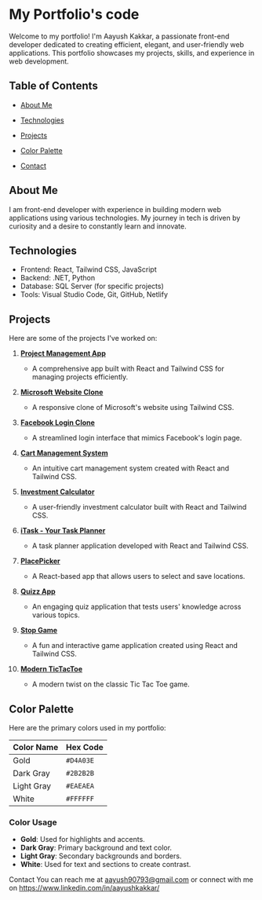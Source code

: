 # My Portfolio's code

Welcome to my portfolio! I'm Aayush Kakkar, a passionate front-end  developer dedicated to creating efficient, elegant, and user-friendly web applications. This portfolio showcases my projects, skills, and experience in web development.

## Table of Contents

- [About Me](#about-me)
- [Technologies](#technologies)
- [Projects](#projects)
- [Color Palette](#color-palette)

- [Contact](#contact)

## About Me

I am front-end developer with experience in building modern web applications using various technologies. My journey in tech is driven by curiosity and a desire to constantly learn and innovate.

## Technologies

- Frontend: React, Tailwind CSS, JavaScript
- Backend: .NET, Python
- Database: SQL Server (for specific projects)
- Tools: Visual Studio Code, Git, GitHub, Netlify

## Projects

Here are some of the projects I've worked on:

1. **[Project Management App](https://projectmanagingapp.netlify.app/)**
   - A comprehensive app built with React and Tailwind CSS for managing projects efficiently.

2. **[Microsoft Website Clone](https://clonedms.netlify.app/)**
   - A responsive clone of Microsoft's website using Tailwind CSS.

3. **[Facebook Login Clone](https://fbnv.netlify.app/)**
   - A streamlined login interface that mimics Facebook's login page.

4. **[Cart Management System](https://cart-managing.netlify.app/)**
   - An intuitive cart management system created with React and Tailwind CSS.

5. **[Investment Calculator](https://inves-cal.netlify.app/)**
   - A user-friendly investment calculator built with React and Tailwind CSS.

6. **[iTask - Your Task Planner](https://itask-yourtaskplannerak.netlify.app/)**
   - A task planner application developed with React and Tailwind CSS.

7. **[PlacePicker](https://geoplacepicker.netlify.app/)**
   - A React-based app that allows users to select and save locations.

8. **[Quizz App](https://akquizzzapp.netlify.app/)**
   - An engaging quiz application that tests users' knowledge across various topics.

9. **[Stop Game](https://stop-game.netlify.app/)**
   - A fun and interactive game application created using React and Tailwind CSS.

10. **[Modern TicTacToe](https://moderntictactoe.netlify.app/)**
    - A modern twist on the classic Tic Tac Toe game.

## Color Palette

Here are the primary colors used in my portfolio:

| Color Name         | Hex Code   |
|--------------------|------------|
| Gold               | `#D4A03E`  |
| Dark Gray          | `#2B2B2B`  |
| Light Gray         | `#EAEAEA`  |
| White              | `#FFFFFF`  |

### Color Usage
- **Gold**: Used for highlights and accents.
- **Dark Gray**: Primary background and text color.
- **Light Gray**: Secondary backgrounds and borders.
- **White**: Used for text and sections to create contrast.

Contact
You can reach me at aayush90793@gmail.com or connect with me on https://www.linkedin.com/in/aayushkakkar/


